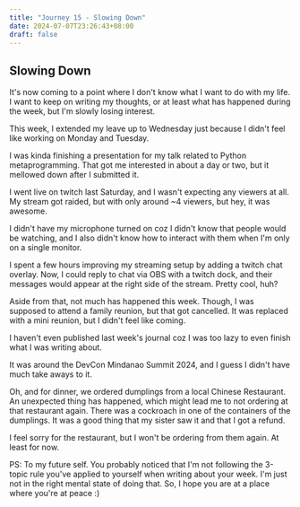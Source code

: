 ```yaml
---
title: "Journey 15 - Slowing Down"
date: 2024-07-07T23:26:43+08:00
draft: false
---
```



## Slowing Down


It's now coming to a point where I don't know what I want to do with my life. I want to keep on
writing my thoughts, or at least what has happened during the week, but I'm slowly losing interest.

This week, I extended my leave up to Wednesday just because I didn't feel like working on Monday and
Tuesday.

I was kinda finishing a presentation for my talk related to Python metaprogramming. That got me
interested in about a day or two, but it mellowed down after I submitted it.

I went live on twitch last Saturday, and I wasn't expecting any viewers at all. My stream got
raided, but with only around ~4 viewers, but hey, it was awesome.

I didn't have my microphone turned on coz I didn't know that people would be watching, and I also
didn't know how to interact with them when I'm only on a single monitor.

I spent a few hours improving my streaming setup by adding a twitch chat overlay. Now, I could reply
to chat via OBS with a twitch dock, and their messages would appear at the right side of the stream.
Pretty cool, huh?

Aside from that, not much has happened this week. Though, I was supposed to attend a family reunion,
but that got cancelled. It was replaced with a mini reunion, but I didn't feel like coming.

I haven't even published last week's journal coz I was too lazy to even finish what I was writing
about.

It was around the DevCon Mindanao Summit 2024, and I guess I didn't have much take aways to it.


Oh, and for dinner, we ordered dumplings from a local Chinese Restaurant. An unexpected thing has
happened, which might lead me to not ordering at that restaurant again. There was a cockroach in one
of the containers of the dumplings. It was a good thing that my sister saw it and that I got a
refund.

I feel sorry for the restaurant, but I won't be ordering from them again. At least for now.


PS: To my future self. You probably noticed that I'm not following the 3-topic rule you've applied
to yourself when writing about your week. I'm just not in the right mental state of doing that. So,
I hope you are at a place where you're at peace :)
